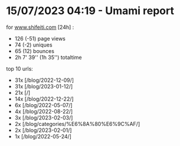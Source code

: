 # 15/07/2023 04:19 - Umami report
for www.shifeiti.com [24h] :

 - 126 (-51) page views
 - 74 (-2) uniques
 - 65 (12) bounces
 - 2h 7' 39'' (1h 35'') totaltime


top 10 urls:
 - 31x [/blog/2022-12-09/]
 - 31x [/blog/2023-01-12/]
 - 21x [/]
 - 14x [/blog/2022-12-22/]
 - 6x [/blog/2022-05-07/]
 - 4x [/blog/2022-08-22/]
 - 3x [/blog/2023-02-03/]
 - 2x [/blog/categories/%E6%8A%80%E6%9C%AF/]
 - 2x [/blog/2023-02-01/]
 - 1x [/blog/2022-05-24/]


